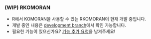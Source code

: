 ### (WIP) RKOMORAN

* R에서 KOMORAN을 사용할 수 있는 RKOMORAN이 현재 개발 중입니다.
* 개발 중인 내용은 [development branch](https://github.com/komoran/RKOMORAN/tree/development)에서 확인 가능합니다.
* 필요한 기능이 있으신가요? [기능 추가 요청](https://github.com/komoran/RKOMORAN/issues/new?template=FEATURE_REQUEST.md)을 남겨주세요!

